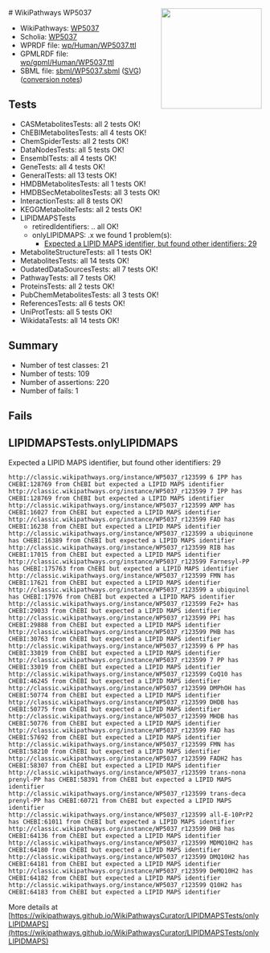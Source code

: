 <img style="float: right; width: 200px" src="../logo.png" />
# WikiPathways WP5037

* WikiPathways: [WP5037](https://identifiers.org/wikipathways:WP5037)
* Scholia: [WP5037](https://scholia.toolforge.org/wikipathways/WP5037)
* WPRDF file: [wp/Human/WP5037.ttl](../wp/Human/WP5037.ttl)
* GPMLRDF file: [wp/gpml/Human/WP5037.ttl](../wp/gpml/Human/WP5037.ttl)
* SBML file: [sbml/WP5037.sbml](../sbml/WP5037.sbml) ([SVG](../sbml/WP5037.svg)) ([conversion notes](../sbml/WP5037.txt))

## Tests
* CASMetabolitesTests: all 2 tests OK!
* ChEBIMetabolitesTests: all 4 tests OK!
* ChemSpiderTests: all 2 tests OK!
* DataNodesTests: all 5 tests OK!
* EnsemblTests: all 4 tests OK!
* GeneTests: all 4 tests OK!
* GeneralTests: all 13 tests OK!
* HMDBMetabolitesTests: all 1 tests OK!
* HMDBSecMetabolitesTests: all 3 tests OK!
* InteractionTests: all 8 tests OK!
* KEGGMetaboliteTests: all 2 tests OK!
* LIPIDMAPSTests
    * retiredIdentifiers: .. all OK!
    * onlyLIPIDMAPS: .x we found 1 problem(s):
        * [Expected a LIPID MAPS identifier, but found other identifiers: 29](#d0bfb6a0)
* MetaboliteStructureTests: all 1 tests OK!
* MetabolitesTests: all 14 tests OK!
* OudatedDataSourcesTests: all 7 tests OK!
* PathwayTests: all 7 tests OK!
* ProteinsTests: all 2 tests OK!
* PubChemMetabolitesTests: all 3 tests OK!
* ReferencesTests: all 6 tests OK!
* UniProtTests: all 5 tests OK!
* WikidataTests: all 14 tests OK!


## Summary

* Number of test classes: 21
* Number of tests: 109
* Number of assertions: 220
* Number of fails: 1

## Fails

<a name="d0bfb6a0" />

## LIPIDMAPSTests.onlyLIPIDMAPS

Expected a LIPID MAPS identifier, but found other identifiers: 29
```
http://classic.wikipathways.org/instance/WP5037_r123599 6 IPP has CHEBI:128769 from ChEBI but expected a LIPID MAPS identifier
http://classic.wikipathways.org/instance/WP5037_r123599 7 IPP has CHEBI:128769 from ChEBI but expected a LIPID MAPS identifier
http://classic.wikipathways.org/instance/WP5037_r123599 AMP has CHEBI:16027 from ChEBI but expected a LIPID MAPS identifier
http://classic.wikipathways.org/instance/WP5037_r123599 FAD has CHEBI:16238 from ChEBI but expected a LIPID MAPS identifier
http://classic.wikipathways.org/instance/WP5037_r123599 a ubiquinone has CHEBI:16389 from ChEBI but expected a LIPID MAPS identifier
http://classic.wikipathways.org/instance/WP5037_r123599 RIB has CHEBI:17015 from ChEBI but expected a LIPID MAPS identifier
http://classic.wikipathways.org/instance/WP5037_r123599 Farnesyl-PP has CHEBI:175763 from ChEBI but expected a LIPID MAPS identifier
http://classic.wikipathways.org/instance/WP5037_r123599 FMN has CHEBI:17621 from ChEBI but expected a LIPID MAPS identifier
http://classic.wikipathways.org/instance/WP5037_r123599 a ubiquinol has CHEBI:17976 from ChEBI but expected a LIPID MAPS identifier
http://classic.wikipathways.org/instance/WP5037_r123599 Fe2+ has CHEBI:29033 from ChEBI but expected a LIPID MAPS identifier
http://classic.wikipathways.org/instance/WP5037_r123599 PPi has CHEBI:29888 from ChEBI but expected a LIPID MAPS identifier
http://classic.wikipathways.org/instance/WP5037_r123599 PHB has CHEBI:30763 from ChEBI but expected a LIPID MAPS identifier
http://classic.wikipathways.org/instance/WP5037_r123599 6 PP has CHEBI:33019 from ChEBI but expected a LIPID MAPS identifier
http://classic.wikipathways.org/instance/WP5037_r123599 7 PP has CHEBI:33019 from ChEBI but expected a LIPID MAPS identifier
http://classic.wikipathways.org/instance/WP5037_r123599 CoQ10 has CHEBI:46245 from ChEBI but expected a LIPID MAPS identifier
http://classic.wikipathways.org/instance/WP5037_r123599 DMPhOH has CHEBI:50774 from ChEBI but expected a LIPID MAPS identifier
http://classic.wikipathways.org/instance/WP5037_r123599 DHDB has CHEBI:50775 from ChEBI but expected a LIPID MAPS identifier
http://classic.wikipathways.org/instance/WP5037_r123599 MHDB has CHEBI:50776 from ChEBI but expected a LIPID MAPS identifier
http://classic.wikipathways.org/instance/WP5037_r123599 FAD has CHEBI:57692 from ChEBI but expected a LIPID MAPS identifier
http://classic.wikipathways.org/instance/WP5037_r123599 FMN has CHEBI:58210 from ChEBI but expected a LIPID MAPS identifier
http://classic.wikipathways.org/instance/WP5037_r123599 FADH2 has CHEBI:58307 from ChEBI but expected a LIPID MAPS identifier
http://classic.wikipathways.org/instance/WP5037_r123599 trans-nona prenyl-PP has CHEBI:58391 from ChEBI but expected a LIPID MAPS identifier
http://classic.wikipathways.org/instance/WP5037_r123599 trans-deca prenyl-PP has CHEBI:60721 from ChEBI but expected a LIPID MAPS identifier
http://classic.wikipathways.org/instance/WP5037_r123599 all-E-10PrP2 has CHEBI:61011 from ChEBI but expected a LIPID MAPS identifier
http://classic.wikipathways.org/instance/WP5037_r123599 DHB has CHEBI:64136 from ChEBI but expected a LIPID MAPS identifier
http://classic.wikipathways.org/instance/WP5037_r123599 MDMQ10H2 has CHEBI:64180 from ChEBI but expected a LIPID MAPS identifier
http://classic.wikipathways.org/instance/WP5037_r123599 DMQ10H2 has CHEBI:64181 from ChEBI but expected a LIPID MAPS identifier
http://classic.wikipathways.org/instance/WP5037_r123599 DeMQ10H2 has CHEBI:64182 from ChEBI but expected a LIPID MAPS identifier
http://classic.wikipathways.org/instance/WP5037_r123599 Q10H2 has CHEBI:64183 from ChEBI but expected a LIPID MAPS identifier
```

More details at [https://wikipathways.github.io/WikiPathwaysCurator/LIPIDMAPSTests/onlyLIPIDMAPS](https://wikipathways.github.io/WikiPathwaysCurator/LIPIDMAPSTests/onlyLIPIDMAPS)

